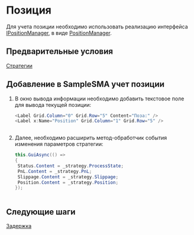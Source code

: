 # Позиция

Для учета позиции необходимо использовать реализацию интерфейса [IPositionManager](xref:StockSharp.Algo.Positions.IPositionManager), в виде [PositionManager](xref:StockSharp.Algo.Positions.PositionManager).

## Предварительные условия

[Стратегии](../strategies.md)

## Добавление в SampleSMA учет позиции

1. В окно вывода информации необходимо добавить текстовое поле для вывода текущей позиции:

   ```cs
   <Label Grid.Column="0" Grid.Row="5" Content="Поза:" />
   <Label x:Name="Position" Grid.Column="1" Grid.Row="5" />
   						
   ```
2. Далее, необходимо расширить метод\-обработчик события изменения параметров стратегии:

   ```cs
   this.GuiAsync(() =>
   {
   	Status.Content = _strategy.ProcessState;
   	PnL.Content = _strategy.PnL;
   	Slippage.Content = _strategy.Slippage;
   	Position.Content = _strategy.Position;
   });
   						
   ```

## Следующие шаги

[Задержка](latency.md)
